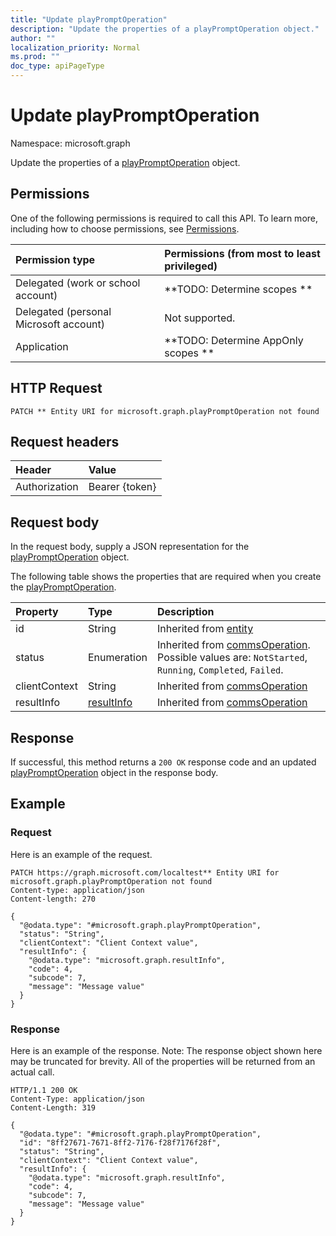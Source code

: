 ```yaml
---
title: "Update playPromptOperation"
description: "Update the properties of a playPromptOperation object."
author: ""
localization_priority: Normal
ms.prod: ""
doc_type: apiPageType
---
```


# Update playPromptOperation

Namespace: microsoft.graph

Update the properties of a [playPromptOperation](../resources/playpromptoperation.md) object.

## Permissions
One of the following permissions is required to call this API. To learn more, including how to choose permissions, see [Permissions](/concepts/permissions-reference.md).

|Permission type|Permissions (from most to least privileged)|
|:---|:---|
|Delegated (work or school account)|**TODO: Determine scopes **|
|Delegated (personal Microsoft account)|Not supported.|
|Application|**TODO: Determine AppOnly scopes **|

## HTTP Request
<!-- {
  "blockType": "ignored"
}
-->
``` http
PATCH ** Entity URI for microsoft.graph.playPromptOperation not found
```

## Request headers
|Header|Value|
|:---|:---|
|Authorization|Bearer {token}|

## Request body
In the request body, supply a JSON representation for the [playPromptOperation](../resources/playpromptoperation.md) object.

The following table shows the properties that are required when you create the [playPromptOperation](../resources/playpromptoperation.md).

|Property|Type|Description|
|:---|:---|:---|
|id|String| Inherited from [entity](../resources/entity.md)|
|status|Enumeration| Inherited from [commsOperation](../resources/commsoperation.md). Possible values are: `NotStarted`, `Running`, `Completed`, `Failed`.|
|clientContext|String| Inherited from [commsOperation](../resources/commsoperation.md)|
|resultInfo|[resultInfo](../resources/resultinfo.md)| Inherited from [commsOperation](../resources/commsoperation.md)|



## Response
If successful, this method returns a `200 OK` response code and an updated [playPromptOperation](../resources/playpromptoperation.md) object in the response body.

## Example

### Request
Here is an example of the request.
<!-- {
  "blockType": "request",
  "name": "update_playpromptoperation"
}
-->
``` http
PATCH https://graph.microsoft.com/localtest** Entity URI for microsoft.graph.playPromptOperation not found
Content-type: application/json
Content-length: 270

{
  "@odata.type": "#microsoft.graph.playPromptOperation",
  "status": "String",
  "clientContext": "Client Context value",
  "resultInfo": {
    "@odata.type": "microsoft.graph.resultInfo",
    "code": 4,
    "subcode": 7,
    "message": "Message value"
  }
}
```

### Response
Here is an example of the response. Note: The response object shown here may be truncated for brevity. All of the properties will be returned from an actual call.
<!-- {
  "blockType": "response",
  "truncated": true
}
-->
``` http
HTTP/1.1 200 OK
Content-Type: application/json
Content-Length: 319

{
  "@odata.type": "#microsoft.graph.playPromptOperation",
  "id": "8ff27671-7671-8ff2-7176-f28f7176f28f",
  "status": "String",
  "clientContext": "Client Context value",
  "resultInfo": {
    "@odata.type": "microsoft.graph.resultInfo",
    "code": 4,
    "subcode": 7,
    "message": "Message value"
  }
}
```


